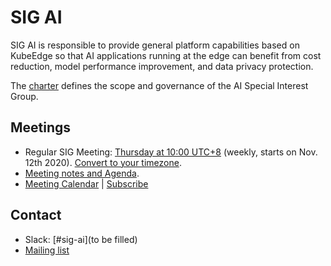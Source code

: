 # SIG AI

SIG AI is responsible to provide general platform capabilities based on KubeEdge so  that AI applications running at the edge can benefit from cost reduction, model performance improvement, and data privacy protection.


The [charter](charter.md) defines the scope and governance of the AI Special Interest Group.

## Meetings


* Regular SIG Meeting: [Thursday at 10:00 UTC+8](https://zoom.us/my/kubeedge) (weekly, starts on Nov. 12th 2020). [Convert to your timezone](https://www.thetimezoneconverter.com/?t=10%3A00%20am&tz=GMT%2B8&).
 * [Meeting notes and Agenda](https://docs.google.com/document/d/e/2PACX-1vSKVQSQ4tmBsApIHVdH3sLJluzqSitRpRSr88VEgBMeTMCYczgPnuKhTfdF9srE0Obk9cTygHTste-N/pub).
 * [Meeting Calendar](https://calendar.google.com/calendar/u/0?cid=Y19nODluOXAwOG05MzFiYWM3NmZsajgwZzEwOEBncm91cC5jYWxlbmRhci5nb29nbGUuY29t) | [Subscribe](https://calendar.google.com/calendar?cid=OHJqazhvNTE2dmZ0ZTIxcWlidmxhZTNsajRAZ3JvdXAuY2FsZW5kYXIuZ29vZ2xlLmNvbQ)
 
## Contact
- Slack: [#sig-ai](to be filled)
- [Mailing list](https://groups.google.com/forum/#!forum/kubeedge)